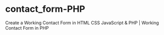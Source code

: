 # contact_form-PHP
Create a Working Contact Form in HTML CSS JavaScript &amp; PHP | Working Contact Form in PHP
